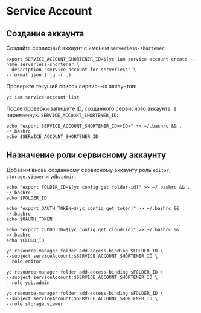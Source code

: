 # Service Account
## Создание аккаунта

Создайте сервисный аккаунт с именем `serverless-shortener`: 

    export SERVICE_ACCOUNT_SHORTENER_ID=$(yc iam service-account create --name serverless-shortener \
    --description "service account for serverless" \
    --format json | jq -r .)

Проверьте текущий список сервисных аккаунтов:
     
    yc iam service-account list

После проверки запишите ID, созданного сервисного аккаунта, в переменную `SERVICE_ACCOUNT_SHORTENER_ID`:

    echo "export SERVICE_ACCOUNT_SHORTENER_ID=<ID>" >> ~/.bashrc && . ~/.bashrc  
    echo $SERVICE_ACCOUNT_SHORTENER_ID

## Назначение роли сервисному аккаунту

Добавим вновь созданному сервисному аккаунту роль `editor`, `storage.viewer` и `ydb.admin`:

    echo "export FOLDER_ID=$(yc config get folder-id)" >> ~/.bashrc && . ~/.bashrc 
    echo $FOLDER_ID

    echo "export OAUTH_TOKEN=$(yc config get token)" >> ~/.bashrc && . ~/.bashrc
    echo $OAUTH_TOKEN

    echo "export CLOUD_ID=$(yc config get cloud-id)" >> ~/.bashrc && . ~/.bashrc
    echo $CLOUD_ID

    yc resource-manager folder add-access-binding $FOLDER_ID \
    --subject serviceAccount:$SERVICE_ACCOUNT_SHORTENER_ID \
    --role editor

    yc resource-manager folder add-access-binding $FOLDER_ID \
    --subject serviceAccount:$SERVICE_ACCOUNT_SHORTENER_ID \
    --role ydb.admin

    yc resource-manager folder add-access-binding $FOLDER_ID \
    --subject serviceAccount:$SERVICE_ACCOUNT_SHORTENER_ID \
    --role storage.viewer